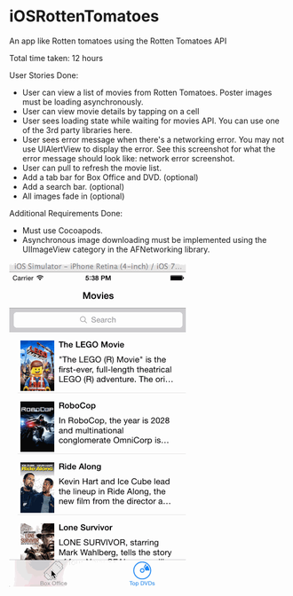 iOSRottenTomatoes
=================

An app like Rotten tomatoes using the Rotten Tomatoes API

Total time taken: 12 hours

User Stories Done:

- User can view a list of movies from Rotten Tomatoes.  Poster images must be loading asynchronously. 
- User can view movie details by tapping on a cell 
- User sees loading state while waiting for movies API.  You can use one of the 3rd party libraries here. 
- User sees error message when there's a networking error.  You may not use UIAlertView to display the error.  See this screenshot for what the error message should look like: network error screenshot. 
- User can pull to refresh the movie list. 
- Add a tab bar for Box Office and DVD. (optional) 
- Add a search bar. (optional)
- All images fade in (optional)

Additional Requirements Done:

- Must use Cocoapods.
- Asynchronous image downloading must be implemented using the UIImageView category in the AFNetworking library. 

![video walkthrough](RottenTomatoes.gif)
